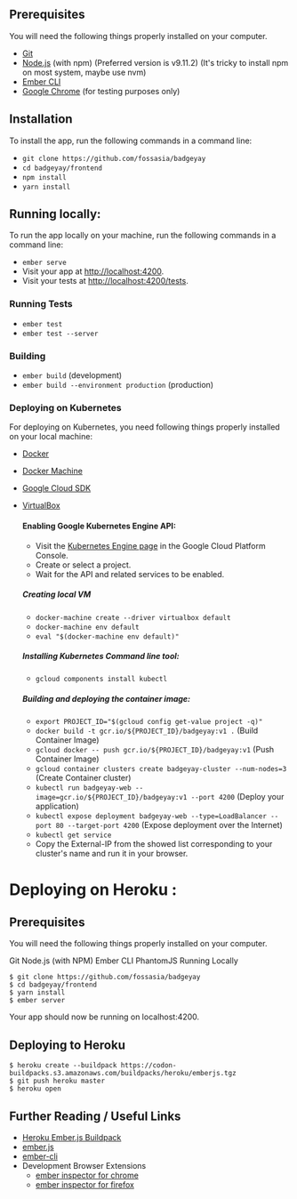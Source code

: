 ## Prerequisites

You will need the following things properly installed on your computer.

* [Git](https://git-scm.com/)
* [Node.js](https://nodejs.org/) (with npm) (Preferred version is v9.11.2) (It's tricky to install npm on most system, maybe use nvm)
* [Ember CLI](https://ember-cli.com/)
* [Google Chrome](https://google.com/chrome/) (for testing purposes only)

## Installation

To install the app, run the following commands in a command line:

* `git clone https://github.com/fossasia/badgeyay`
* `cd badgeyay/frontend`
* `npm install`
* `yarn install`
## Running locally:

To run the app locally on your machine, run the following commands in a command line:

* `ember serve`
* Visit your app at [http://localhost:4200](http://localhost:4200).
* Visit your tests at [http://localhost:4200/tests](http://localhost:4200/tests).

### Running Tests

* `ember test`
* `ember test --server`

### Building

* `ember build` (development)
* `ember build --environment production` (production)

### Deploying on Kubernetes

For deploying on Kubernetes, you need following things properly installed on your local machine:

* [Docker](https://docs.docker.com/install/)
* [Docker Machine](https://docs.docker.com/machine/install-machine/)
* [Google Cloud SDK](https://cloud.google.com/sdk/docs/quickstarts)
* [VirtualBox](https://www.virtualbox.org/wiki/Linux_Downloads)

  #### Enabling Google Kubernetes Engine API:
  *  Visit the [Kubernetes Engine page](https://console.cloud.google.com/projectselector/kubernetes?_ga=2.190554988.-672712410.1518259944) in the Google Cloud Platform Console.
  * Create or select a project.
  * Wait for the API and related services to be enabled.

  ##### Creating local VM
  * `docker-machine create --driver virtualbox default`
  * `docker-machine env default`
  * `eval "$(docker-machine env default)"`

  ##### Installing Kubernetes Command line tool:
  * `gcloud components install kubectl`

  ##### Building and deploying the container image:
  * `export PROJECT_ID="$(gcloud config get-value project -q)"`
  * `docker build -t gcr.io/${PROJECT_ID}/badgeyay:v1 .` (Build Container Image)
  * `gcloud docker -- push gcr.io/${PROJECT_ID}/badgeyay:v1` (Push Container Image)
  * `gcloud container clusters create badgeyay-cluster --num-nodes=3` (Create Container cluster)
  * `kubectl run badgeyay-web --image=gcr.io/${PROJECT_ID}/badgeyay:v1 --port 4200` (Deploy your application)
  * `kubectl expose deployment badgeyay-web --type=LoadBalancer --port 80 --target-port 4200` (Expose deployment over the Internet)
  * `kubectl get service`
  * Copy the External-IP from the showed list corresponding to your cluster's name and run it in your browser.

# Deploying on Heroku :

## Prerequisites

You will need the following things properly installed on your computer.

Git
Node.js (with NPM)
Ember CLI
PhantomJS
Running Locally

````
$ git clone https://github.com/fossasia/badgeyay
$ cd badgeyay/frontend
$ yarn install
$ ember server
````

Your app should now be running on localhost:4200.

## Deploying to Heroku

````
$ heroku create --buildpack https://codon-buildpacks.s3.amazonaws.com/buildpacks/heroku/emberjs.tgz
$ git push heroku master
$ heroku open
````



## Further Reading / Useful Links

* [Heroku Ember.js Buildpack](https://github.com/heroku/heroku-buildpack-emberjs)
* [ember.js](https://emberjs.com/)
* [ember-cli](https://ember-cli.com/)
* Development Browser Extensions
  * [ember inspector for chrome](https://chrome.google.com/webstore/detail/ember-inspector/bmdblncegkenkacieihfhpjfppoconhi)
  * [ember inspector for firefox](https://addons.mozilla.org/en-US/firefox/addon/ember-inspector/)

